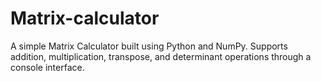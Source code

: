 # Matrix-calculator
A simple Matrix Calculator built using Python and NumPy. Supports addition, multiplication, transpose, and determinant operations through a console interface.
